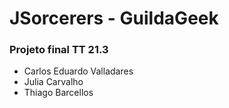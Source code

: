 # JSorcerers - GuildaGeek

### Projeto final TT 21.3
- Carlos Eduardo Valladares
- Julia Carvalho
- Thiago Barcellos